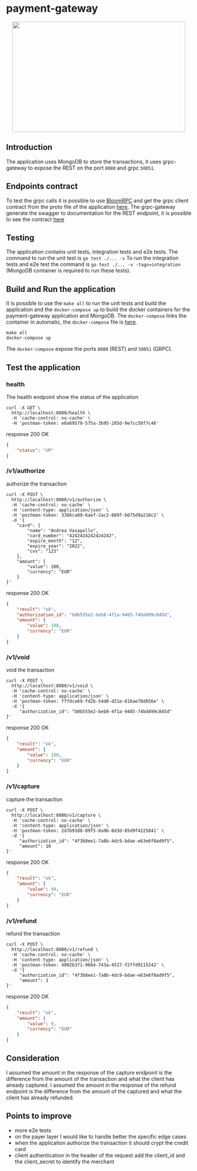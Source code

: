 # payment-gateway

<p align="center">
  <img width="470" height="300" src="https://user-images.githubusercontent.com/22316360/114379738-10ceb200-9b81-11eb-9272-7e6bf9449176.jpg">
</p>

## Introduction
The application uses MongoDB to store the transactions, it uses grpc-gateway to expose the REST on the port `8080` and grpc `50051`.

## Endpoints contract
To test the grpc calls it is possible to use [BloomRPC](https://github.com/uw-labs/bloomrpc) and get the grpc client contract from the proto file of the application [here](https://github.com/avasapollo/payment-gateway/blob/main/web/proto/v1/payment-gateway.proto).
The grpc-gateway generate the swagger to documentation for the REST endpoint, it is possible to see the contract [here](https://github.com/avasapollo/payment-gateway/blob/main/web/proto/v1/payment-gateway.swagger.json)

## Testing
The application contains unit tests, integration tests and e2e tests.
The command to run the unit test is `go test ./... -v`
To run the integration tests and e2e test the command is `go test ./... -v -tags=integration` (MongoDB container is required to run these tests).

## Build and Run the application
It is possible to use the `make all` to run the unit tests and build the application and the `docker-compose up` to build the docker containers for the payment-gateway application and MongoDB.
The `docker-compose` links the container in automatic, the `docker-compose` file is [here](https://github.com/avasapollo/payment-gateway/blob/main/docker-compose.yml).
````
make all
docker-compose up
````
The `docker-compose` expose the ports `8080` (REST) and `50051` (GRPC).

## Test the application
### health
The health endpoint show the status of the application
```curl
curl -X GET \
  http://localhost:8080/health \
  -H 'cache-control: no-cache' \
  -H 'postman-token: e0a69579-575a-3b95-285d-9e7cc58f7c46'
```
response 200 OK
```json
{
    "status": "UP"
}
```
### /v1/authorize
authorize the transaction
```curl
curl -X POST \
  http://localhost:8080/v1/authorize \
  -H 'cache-control: no-cache' \
  -H 'content-type: application/json' \
  -H 'postman-token: 3366ca89-6aef-2ac2-889f-b675d9a218c2' \
  -d '{
	"card": {
		"name": "Andrea Vasapollo",
		"card_number": "4242424242424242",
		"expire_month": "12",
		"expire_year": "2022",
		"cvv": "123"
	},
	"amount": {
		"value": 100,
		"currency": "EUR"
	}
}'
```
response 200 OK
```json
{
    "result": "ok",
    "authorization_id": "b0b555e2-beb8-4f1a-9485-74bd499c845d",
    "amount": {
        "value": 100,
        "currency": "EUR"
    }
}
```
### /v1/void
void the transaction
```curl
curl -X POST \
  http://localhost:8080/v1/void \
  -H 'cache-control: no-cache' \
  -H 'content-type: application/json' \
  -H 'postman-token: fffdce69-fd2b-54d0-d21e-616ae78d856e' \
  -d '{
	 "authorization_id": "b0b555e2-beb8-4f1a-9485-74bd499c845d"
}'
```
response 200 OK
```json
{
    "result": "ok",
    "amount": {
        "value": 100,
        "currency": "EUR"
    }
}
```
### /v1/capture
capture the transaction
```curl
curl -X POST \
  http://localhost:8080/v1/capture \
  -H 'cache-control: no-cache' \
  -H 'content-type: application/json' \
  -H 'postman-token: 2d7b93d8-89f5-8a9b-8d3d-85d9f4225841' \
  -d '{
	 "authorization_id": "4f3b8ee1-7a8b-4dc9-bdae-e63e6f0ad9f5",
	 "amount": 10
}'
```
response 200 OK
```json
{
    "result": "ok",
    "amount": {
        "value": 90,
        "currency": "EUR"
    }
}
```
### /v1/refund
refund the transaction
```curl
curl -X POST \
  http://localhost:8080/v1/refund \
  -H 'cache-control: no-cache' \
  -H 'content-type: application/json' \
  -H 'postman-token: 4002b371-9664-743a-4527-f2ffd9115242' \
  -d '{
	 "authorization_id": "4f3b8ee1-7a8b-4dc9-bdae-e63e6f0ad9f5",
	 "amount": 1
}'
```
response 200 OK
```json
{
    "result": "ok",
    "amount": {
        "value": 9,
        "currency": "EUR"
    }
}
```

## Consideration
I assumed the amount in the response of the capture endpoint is the difference from the amount of the transaction and what the client has already captured.
I assumed the amount in the response of the refund endpoint is the difference from the amount of the captured and what the client has already refunded.

## Points to improve
- more e2e tests
- on the payer layer I would like to handle better the specific edge cases
- when the application authorize the transaction it should crypt the credit card
- client authentication in the header of the request add the client_id and the client_secret to identify the merchant

